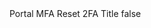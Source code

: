 <?xml version="1.0" encoding="UTF-8"?>
<CustomMetadata xmlns="http://soap.sforce.com/2006/04/metadata">
    <label>Portal MFA Reset 2FA Title</label>
    <protected>false</protected>
</CustomMetadata>
